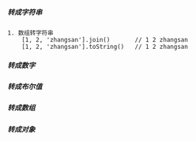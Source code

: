 ##### 转成字符串
    1. 数组转字符串
        [1, 2, 'zhangsan'].join()       // 1 2 zhangsan
        [1, 2, 'zhangsan'].toString()   // 1 2 zhangsan

##### 转成数字


##### 转成布尔值


##### 转成数组
    

##### 转成对象

